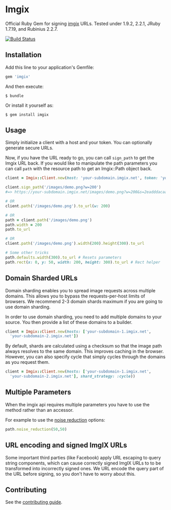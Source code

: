 # Imgix

Official Ruby Gem for signing [imgix](http://imgix.com) URLs. Tested under 1.9.2, 2.2.1, JRuby 1.7.19, and Rubinius 2.2.7.

[![Build Status](https://travis-ci.org/imgix/imgix-rb.png?branch=master)](https://travis-ci.org/imgix/imgix-rb)


## Installation

Add this line to your application's Gemfile:

``` ruby
gem 'imgix'
```

And then execute:

    $ bundle

Or install it yourself as:

    $ gem install imgix


## Usage

Simply initialize a client with a host and your token. You can optionally generate secure URLs.

Now, if you have the URL ready to go, you can call `sign_path` to get the Imgix URL back. If you would like to manipulate the path parameters you can call `path` with the resource path to get an Imgix::Path object back.

``` ruby
client = Imgix::Client.new(host: 'your-subdomain.imgix.net', token: 'your-token', secure: true)

client.sign_path('/images/demo.png?w=200')
#=> https://your-subdomain.imgix.net/images/demo.png?w=200&s=2eadddacaa9bba4b88900d245f03f51e

# OR
client.path('/images/demo.png').to_url(w: 200)

# OR
path = client.path('/images/demo.png')
path.width = 200
path.to_url

# OR
client.path('/images/demo.png').width(200).height(300).to_url

# Some other tricks
path.defaults.width(300).to_url # Resets parameters
path.rect(x: 0, y: 50, width: 200, height: 300).to_url # Rect helper
```


## Domain Sharded URLs

Domain sharding enables you to spread image requests across multiple domains. This allows you to bypass the requests-per-host limits of browsers. We recommend 2-3 domain shards maximum if you are going to use domain sharding.

In order to use domain sharding, you need to add multiple domains to your source. You then provide a list of these domains to a builder.


``` ruby
client = Imgix::Client.new(hosts: ['your-subdomain-1.imgix.net',
  'your-subdomain-2.imgix.net'])
```

By default, shards are calculated using a checksum so that the image path always resolves to the same domain. This improves caching in the browser. However, you can also specify cycle that simply cycles through the domains as you request them.


``` ruby
client = Imgix::Client.new(hosts: ['your-subdomain-1.imgix.net',
  'your-subdomain-2.imgix.net'], shard_strategy: :cycle))
```


## Multiple Parameters

When the imgix api requires multiple parameters you have to use the method rather than an accessor.

For example to use the [noise reduction](http://www.imgix.com/docs/urlapi/enhance#nr-nrs) options:

``` ruby
path.noise_reduction(50,50)
```


## URL encoding and signed ImgIX URLs

Some important third parties (like Facebook) apply URL escaping to query string components, which can cause correctly signed ImgIX URLs to to be transformed into incorrectly signed ones. We URL encode the query part of the URL before signing, so you don't have to worry about this.


## Contributing

See the [contributing guide](Contributing.markdown).
